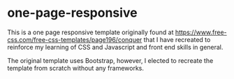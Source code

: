 # one-page-responsive

This is a one page responsive template originally found at https://www.free-css.com/free-css-templates/page196/conquer that I have recreated to reinforce my learning of CSS and Javascript and front end skills in general.

The original template uses Bootstrap, however, I elected to recreate the template from scratch without any frameworks.
